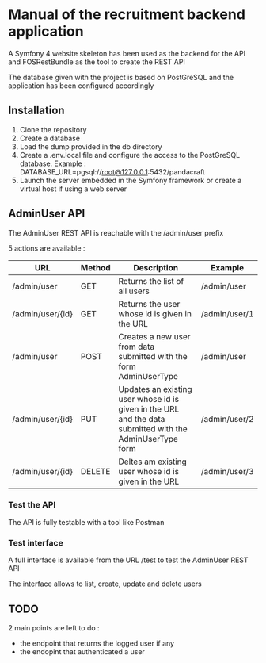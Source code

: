 # Manual of the recruitment backend application

A Symfony 4 website skeleton has been used as the backend for the API and FOSRestBundle as the tool to create the REST API

The database given with the project is based on PostGreSQL and the application has been configured accordingly

## Installation

1. Clone the repository
2. Create a database
3. Load the dump provided in the db directory
4. Create a .env.local file and configure the access to the PostGreSQL database. Example : DATABASE_URL=pgsql://root@127.0.0.1:5432/pandacraft
5. Launch the server embedded in the Symfony framework or create a virtual host if using a web server

## AdminUser API

The AdminUser REST API is reachable with the /admin/user prefix

5 actions are available :

URL | Method | Description | Example
-|-|-|-
/admin/user | GET | Returns the list of all users | /admin/user
/admin/user/{id} | GET | Returns the user whose id is given in the URL | /admin/user/1
/admin/user | POST | Creates a new user from data submitted with the form AdminUserType | /admin/user
/admin/user/{id} | PUT | Updates an existing user whose id is given in the URL and the data submitted with the AdminUserType form | /admin/user/2
/admin/user/{id} | DELETE | Deltes am existing user whose id is given in the URL | /admin/user/3

### Test the API

The API is fully testable with a tool like Postman

### Test interface

A full interface is available from the URL /test to test the AdminUser REST API

The interface allows to list, create, update and delete users

## TODO

2 main points are left to do :
- the endpoint that returns the logged user if any
- the endopint that authenticated a user
